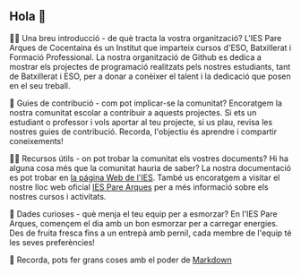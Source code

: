 ## Hola 👋

🙋‍♀️ Una breu introducció - de què tracta la vostra organització?
L'IES Pare Arques de Cocentaina és un Institut que imparteix cursos d'ESO, Batxillerat i Formació Professional. La nostra organització de Github es dedica a mostrar els projectes de programació realitzats pels nostres estudiants, tant de Batxillerat i ESO, per a donar a conèixer el talent i la dedicació que posen en el seu treball. 

🌈 Guies de contribució - com pot implicar-se la comunitat?
Encoratgem la nostra comunitat escolar a contribuir a aquests projectes. Si ets un estudiant o professor i vols aportar al teu projecte, si us plau, revisa les nostres guies de contribució. Recorda, l'objectiu és aprendre i compartir coneixements!

👩‍💻 Recursos útils - on pot trobar la comunitat els vostres documents? Hi ha alguna cosa més que la comunitat hauria de saber?
La nostra documentació es pot trobar en [la página Web de l'IES](https://portal.edu.gva.es/iesparearques/). També us encoratgem a visitar el nostre lloc web oficial [IES Pare Arques](https://portal.edu.gva.es/iesparearques/es/portada-es/) per a més informació sobre els nostres cursos i activitats.

🍿 Dades curioses - què menja el teu equip per a esmorzar?
En l'IES Pare Arques, començem el dia amb un bon esmorzar per a carregar energies. Des de fruita fresca fins a un entrepà amb pernil, cada membre de l'equip té les seves preferències!

🧙 Recorda, pots fer grans coses amb el poder de [Markdown](https://docs.github.com/github/writing-on-github/getting-started-with-writing-and-formatting-on-github/basic-writing-and-formatting-syntax)


